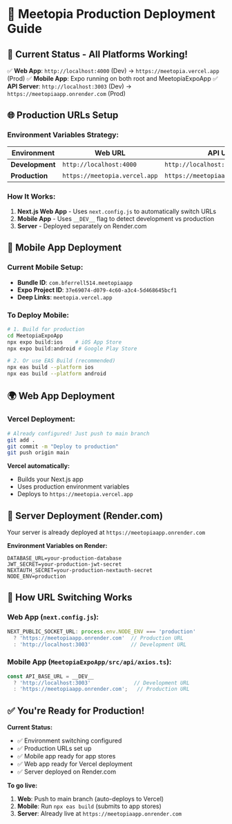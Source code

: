 # 🚀 Meetopia Production Deployment Guide

## 📱 **Current Status - All Platforms Working!**

✅ **Web App**: `http://localhost:4000` (Dev) → `https://meetopia.vercel.app` (Prod)
✅ **Mobile App**: Expo running on both root and MeetopiaExpoApp
✅ **API Server**: `http://localhost:3003` (Dev) → `https://meetopiaapp.onrender.com` (Prod)

## 🌐 **Production URLs Setup**

### **Environment Variables Strategy:**

| Environment | Web URL | API URL | Mobile API |
|-------------|---------|---------|------------|
| **Development** | `http://localhost:4000` | `http://localhost:3003` | `http://localhost:3003` |
| **Production** | `https://meetopia.vercel.app` | `https://meetopiaapp.onrender.com` | `https://meetopiaapp.onrender.com` |

### **How It Works:**

1. **Next.js Web App** - Uses `next.config.js` to automatically switch URLs
2. **Mobile App** - Uses `__DEV__` flag to detect development vs production
3. **Server** - Deployed separately on Render.com

## 📲 **Mobile App Deployment**

### **Current Mobile Setup:**
- **Bundle ID**: `com.bferrell514.meetopiaapp`
- **Expo Project ID**: `37e69074-d079-4c60-a3c4-5d468645bcf1`
- **Deep Links**: `meetopia.vercel.app`

### **To Deploy Mobile:**

```bash
# 1. Build for production
cd MeetopiaExpoApp
npx expo build:ios    # iOS App Store
npx expo build:android # Google Play Store

# 2. Or use EAS Build (recommended)
npx eas build --platform ios
npx eas build --platform android
```

## 🌍 **Web App Deployment**

### **Vercel Deployment:**
```bash
# Already configured! Just push to main branch
git add .
git commit -m "Deploy to production"
git push origin main
```

**Vercel automatically:**
- Builds your Next.js app
- Uses production environment variables
- Deploys to `https://meetopia.vercel.app`

## 🔧 **Server Deployment (Render.com)**

Your server is already deployed at `https://meetopiaapp.onrender.com`

**Environment Variables on Render:**
```
DATABASE_URL=your-production-database
JWT_SECRET=your-production-jwt-secret
NEXTAUTH_SECRET=your-production-nextauth-secret
NODE_ENV=production
```

## 🔄 **How URL Switching Works**

### **Web App (`next.config.js`):**
```javascript
NEXT_PUBLIC_SOCKET_URL: process.env.NODE_ENV === 'production' 
  ? 'https://meetopiaapp.onrender.com'  // Production URL
  : 'http://localhost:3003'             // Development URL
```

### **Mobile App (`MeetopiaExpoApp/src/api/axios.ts`):**
```javascript
const API_BASE_URL = __DEV__ 
  ? 'http://localhost:3003'              // Development URL
  : 'https://meetopiaapp.onrender.com';   // Production URL
```

## ✅ **You're Ready for Production!**

**Current Status:**
- ✅ Environment switching configured
- ✅ Production URLs set up
- ✅ Mobile app ready for app stores
- ✅ Web app ready for Vercel deployment
- ✅ Server deployed on Render.com

**To go live:**
1. **Web**: Push to main branch (auto-deploys to Vercel)
2. **Mobile**: Run `npx eas build` (submits to app stores)
3. **Server**: Already live at `https://meetopiaapp.onrender.com` 